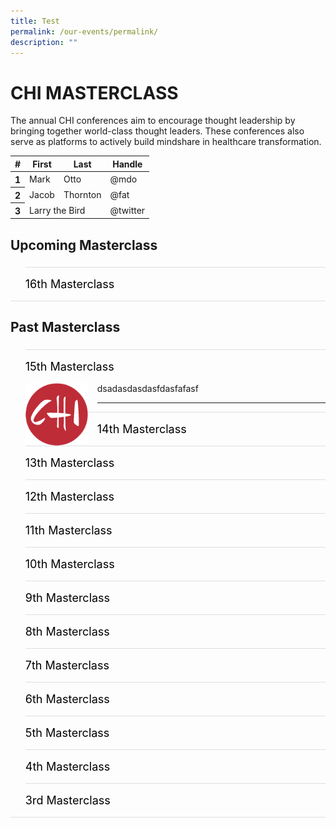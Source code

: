 ```yaml
---
title: Test
permalink: /our-events/permalink/
description: ""
---
```

# CHI MASTERCLASS
The annual CHI conferences aim to encourage thought leadership by bringing together world-class thought leaders. These conferences also serve as platforms to actively build mindshare in healthcare transformation.
   <table class="table">
      <thead>
        <tr>
          <th scope="col">#</th>
          <th scope="col">First</th>
          <th scope="col">Last</th>
          <th scope="col">Handle</th>
        </tr>
      </thead>
      <tbody>
        <tr>
          <th scope="row">1</th>
          <td>Mark</td>
          <td>Otto</td>
          <td>@mdo</td>
        </tr>
        <tr>
          <th scope="row">2</th>
          <td>Jacob</td>
          <td>Thornton</td>
          <td>@fat</td>
        </tr>
        <tr>
          <th scope="row">3</th>
          <td colspan="2">Larry the Bird</td>
          <td>@twitter</td>
        </tr>
      </tbody>
    </table>
<p></p>

<h2 id="a">Upcoming Masterclass</h2>

<style>
  ul.jekyllcodex_accordion {
    position: relative;
    margin: 1.4rem 0 !important;
    border-bottom: 1px solid #DBDFE4;
    padding-bottom: 0;
  }

  ul.jekyllcodex_accordion li {
    border-top: 1px solid #DBDFE4;
    list-style: none;
    margin: 0 auto 0 0 !important;
  }

  ul.jekyllcodex_accordion li input {
    display: none;
  }

  ul.jekyllcodex_accordion li label {
    display: block;
    cursor: pointer;
    padding: 16px 0;
    margin: 0;
    font-size: 18px;
    color: #000000;
    margin-right: 41px;
  }

  ul.jekyllcodex_accordion li div {
    padding: 0;
    height: 0;
    overflow: hidden;
    transition: height 0.4s ease-in-out;
  }

  ul.jekyllcodex_accordion li input:checked+label {
    font-weight: 600;
    margin-right: 41px;
  }

  ul.jekyllcodex_accordion li input:checked+label+div {
    display: block;
    height: auto;
    padding: 0;
    overflow: visible;
  }

  ul.jekyllcodex_accordion li input:checked+label+div p {
    margin-bottom: 24px;
    margin-right: 41px;
  }

  ul.jekyllcodex_accordion li input:checked+label+div p:where(ul.jekyllcodex_accordion li input:checked+label+div p a) {
    margin: 32px 0;
  }

  ul.jekyllcodex_accordion li label::before {
    content: url("https://d33wubrfki0l68.cloudfront.net/2726d99e678e7823e23532634fdd6e83dfe96a99/c39dd/images/chevron-down.svg");
    color: #037e8a;
    font-weight: 400;
    font-size: 130%;
    line-height: 1.1rem;
    padding: 0;
    position: absolute;
    right: 0.5rem;
  }

  ul.jekyllcodex_accordion li input:checked+label::before {
    content: url("https://d33wubrfki0l68.cloudfront.net/7468164d2fc2ad4fdea648e6cf2de622c2f70892/1819b/images/chevron-up.svg");
    transform: rotateZ(180deg);
  }

  ul.jekyllcodex_accordion li ul li {
    list-style-type: disc;
    border-top: 0;
  }

  ul.jekyllcodex_accordion li ol li {
    list-style-type: decimal;
    border-top: 0;
  }

  ul.jekyllcodex_accordion li:hover label {
      color: #037E8A;
  }
</style>

<ul class="jekyllcodex_accordion">
  
  <!-- New accordion -->

  <li><input id="accordion-a1" type="checkbox"><label for="accordion-a1">16th Masterclass</label>
    <div><p><strong>Test Test</strong></p>

<p>test</p>

<p><a class="btn" href="test" target="_blank" rel="noopener">Register Now</a> </p>

</div></li></ul>

<script src="https://d33wubrfki0l68.cloudfront.net/js/1fb06e903e758278c0f8afeb52f021bb3bdf2f3d/jquery/jquery.min.js"></script>

<h2 id="b">Past Masterclass </h2>

<style>
  ul.jekyllcodex_accordion {
    position: relative;
    margin: 1.4rem 0 !important;
    border-bottom: 1px solid #DBDFE4;
    padding-bottom: 0;
  }

  ul.jekyllcodex_accordion li {
    border-top: 1px solid #DBDFE4;
    list-style: none;
    margin: 0 auto 0 0 !important;
  }

  ul.jekyllcodex_accordion li input {
    display: none;
  }

  ul.jekyllcodex_accordion li label {
    display: block;
    cursor: pointer;
    padding: 16px 0;
    margin: 0;
    font-size: 18px;
    color: #000000;
    margin-right: 41px;
  }

  ul.jekyllcodex_accordion li div {
    padding: 0;
    height: 0;
    overflow: hidden;
    transition: height 0.4s ease-in-out;
  }

  ul.jekyllcodex_accordion li input:checked+label {
    font-weight: 600;
    margin-right: 41px;
  }

  ul.jekyllcodex_accordion li input:checked+label+div {
    display: block;
    height: auto;
    padding: 0;
    overflow: visible;
  }

  ul.jekyllcodex_accordion li input:checked+label+div p {
    margin-bottom: 24px;
    margin-right: 41px;
  }

  ul.jekyllcodex_accordion li input:checked+label+div p:where(ul.jekyllcodex_accordion li input:checked+label+div p a) {
    margin: 32px 0;
  }

  ul.jekyllcodex_accordion li label::before {
    content: url("https://d33wubrfki0l68.cloudfront.net/2726d99e678e7823e23532634fdd6e83dfe96a99/c39dd/images/chevron-down.svg");
    color: #037e8a;
    font-weight: 400;
    font-size: 130%;
    line-height: 1.1rem;
    padding: 0;
    position: absolute;
    right: 0.5rem;
  }

  ul.jekyllcodex_accordion li input:checked+label::before {
    content: url("https://d33wubrfki0l68.cloudfront.net/7468164d2fc2ad4fdea648e6cf2de622c2f70892/1819b/images/chevron-up.svg");
    transform: rotateZ(180deg);
  }

  ul.jekyllcodex_accordion li ul li {
    list-style-type: disc;
    border-top: 0;
  }

  ul.jekyllcodex_accordion li ol li {
    list-style-type: decimal;
    border-top: 0;
  }

  ul.jekyllcodex_accordion li:hover label {
      color: #037E8A;
  }
    .image {
      flex: 0 0 auto;
      margin-right: 10px;
    }

    .text {
      flex: 1 1 auto;
      text-align: right;
    }
  </style>


<ul class="jekyllcodex_accordion">
  
  <!-- Beginning of accordion tab -->
  <li><input id="accordion-b1" type="checkbox"><label for="accordion-b1">15th Masterclass </label>
   <img width="100" src="/images/CHI%20Logo.png" style="float: left; margin: 0px 15px 15px 0px;">
dsadasdasdasfdasfafasf
    






<hr>
			
 </li><li><input id="accordion-b2" type="checkbox"><label for="accordion-b2">14th Masterclass</label>
    <div><p><strong>27 March 2023</strong></p>			 
<p>Centre for Healthcare Innovation The 5Cs of Community Leadership By Mr Patrick Tay<br><br></p>

<hr>
	</div></li><li><input id="accordion-b3" type="checkbox"><label for="accordion-b3">13th Masterclass </label>
    <div><p><strong>27 March 2023</strong></p>
<img src="/images/Masterclass/15%20masterclass_patrick.jpg" alt="15th CHI Masterclass">
<p>Centre for Healthcare Innovation The 5Cs of Community Leadership By Mr Patrick Tay<br><br></p>

<hr>
			
 </div></li><li><input id="accordion-b4" type="checkbox"><label for="accordion-b1">12th Masterclass</label>
    <div><p><strong>27 March 2023</strong></p>

<p>Centre for Healthcare Innovation The 5Cs of Community Leadership By Mr Patrick Tay<br><br></p>

<hr>
	</div></li><li><input id="accordion-b5" type="checkbox"><label for="accordion-b5">11th Masterclass </label>
    <div><p><strong>27 March 2023</strong></p>
<img src="/images/Masterclass/15%20masterclass_patrick.jpg" alt="15th CHI Masterclass">
<p>Centre for Healthcare Innovation The 5Cs of Community Leadership By Mr Patrick Tay<br><br></p>

<hr>
			
 </div></li><li><input id="accordion-b6" type="checkbox"><label for="accordion-b6">10th Masterclass</label>
    <div><p><strong>27 March 2023</strong></p>

<p>Centre for Healthcare Innovation The 5Cs of Community Leadership By Mr Patrick Tay<br><br></p>

<hr>
		</div></li><li><input id="accordion-b7" type="checkbox"><label for="accordion-b7">9th Masterclass </label>
    <div><p><strong>27 March 2023</strong></p>
<img src="/images/Masterclass/15%20masterclass_patrick.jpg" alt="15th CHI Masterclass">
<p>Centre for Healthcare Innovation The 5Cs of Community Leadership By Mr Patrick Tay<br><br></p>

<hr>
			
 </div></li><li><input id="accordion-b8" type="checkbox"><label for="accordion-b8">8th Masterclass</label>
    <div><p><strong>27 March 2023</strong></p>

<p>Centre for Healthcare Innovation The 5Cs of Community Leadership By Mr Patrick Tay<br><br></p>

<hr>
<hr>
		</div></li><li><input id="accordion-b9" type="checkbox"><label for="accordion-b9">7th Masterclass </label>
    <div><p><strong>27 March 2023</strong></p>
<img src="/images/Masterclass/15%20masterclass_patrick.jpg" alt="15th CHI Masterclass">
<p>Centre for Healthcare Innovation The 5Cs of Community Leadership By Mr Patrick Tay<br><br></p>

<hr>
			
 </div></li><li><input id="accordion-b10" type="checkbox"><label for="accordion-b10">6th Masterclass</label>
    <div><p><strong>27 March 2023</strong></p>

<p>Centre for Healthcare Innovation The 5Cs of Community Leadership By Mr Patrick Tay<br><br></p>

<hr>
		<hr>
		</div></li><li><input id="accordion-b11" type="checkbox"><label for="accordion-b11">5th Masterclass </label>
    <div><p><strong>27 March 2023</strong></p>
<img src="/images/Masterclass/15%20masterclass_patrick.jpg" alt="15th CHI Masterclass">
<p>Centre for Healthcare Innovation The 5Cs of Community Leadership By Mr Patrick Tay<br><br></p>

<hr>
			
 </div></li><li><input id="accordion-b12" type="checkbox"><label for="accordion-b12">4th Masterclass</label>
    <div><p><strong>27 March 2023</strong></p>

<p>Centre for Healthcare Innovation The 5Cs of Community Leadership By Mr Patrick Tay<br><br></p>

<hr>
		<hr>
		</div></li><li><input id="accordion-b13" type="checkbox"><label for="accordion-b13">3rd Masterclass </label>
    <div><p><strong>27 March 2023</strong></p>
<img src="/images/Masterclass/15%20masterclass_patrick.jpg" alt="15th CHI Masterclass">
<p>Centre for Healthcare Innovation The 5Cs of Community Leadership By Mr Patrick Tay<br><br></p>



<hr>
	
  <!-- End of accordion tab -->
</div></li></ul>